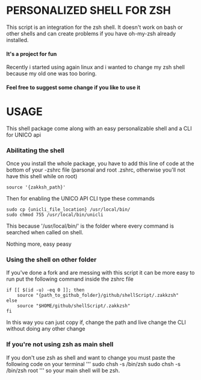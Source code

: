 # PERSONALIZED SHELL FOR ZSH

This script is an integration for the zsh shell. 
It doesn't work on bash or other shells and can create problems if you have oh-my-zsh already installed.
#### It's a project for fun
Recently i started using again linux and i wanted to change my zsh shell because my old one was too boring.

#### Feel free to suggest some change if you like to use it

# USAGE
This shell package come along with an easy personalizable shell and a CLI for UNICO api

### Abilitating the shell
Once you install the whole package, you have to add this line of code at the bottom of your -zshrc file (parsonal and root .zshrc, otherwise you'll not have this shell while on root)
```
source '{zakksh_path}'
```

Then for enabling the UNICO API CLI type these commands
```
sudo cp {unicli_file_location} /usr/local/bin/
sudo chmod 755 /usr/local/bin/unicli
```
This because '/usr/local/bin/' is the folder where every command is searched when called on shell.

Nothing more, easy peasy

### Using the shell on other folder
If you've done a fork and are messing with this script it can be more easy to run put the following command inside the  zshrc file
```
if [[ $(id -u) -eq 0 ]]; then
    source "{path_to_github_folder}/github/shellScript/.zakkzsh"
else
    source "$HOME/github/shellScript/.zakkzsh"
fi
```
In this way you can just copy if, change the path and live change the CLI without doing any other change

### If you're not using zsh as main shell
If you don't use zsh as shell and want to change you must paste the following code on your terminal
'''
sudo chsh -s /bin/zsh
sudo chsh -s /bin/zsh root
'''
so your main shell will be zsh.
